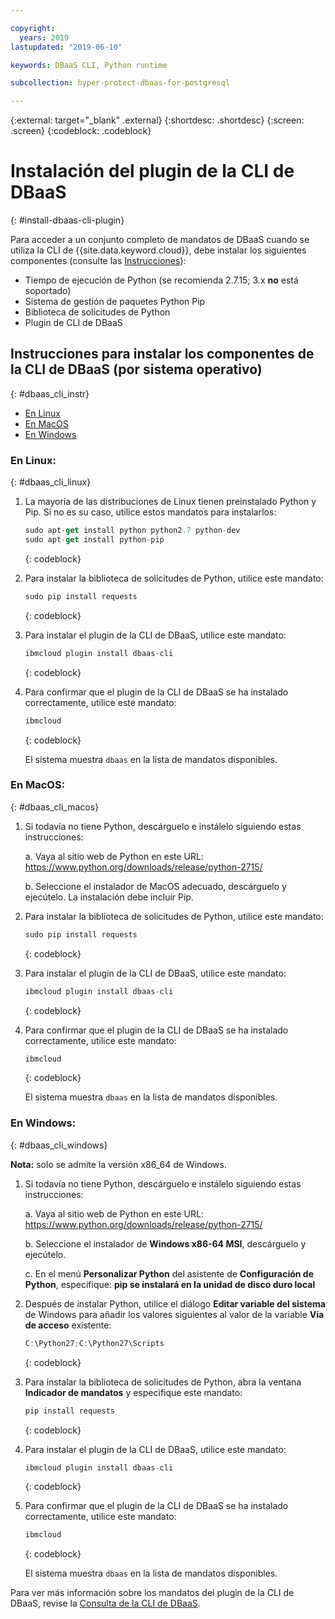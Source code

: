 ```yaml
---

copyright:
  years: 2019
lastupdated: "2019-06-10"

keywords: DBaaS CLI, Python runtime

subcollection: hyper-protect-dbaas-for-postgresql

---
```


{:external: target="_blank" .external}
{:shortdesc: .shortdesc}
{:screen: .screen}
{:codeblock: .codeblock}


# Instalación del plugin de la CLI de DBaaS
{: #install-dbaas-cli-plugin}

Para acceder a un conjunto completo de mandatos de DBaaS cuando se utiliza la CLI de {{site.data.keyword.cloud}},
debe instalar los siguientes componentes
(consulte las [Instrucciones](#dbaas_cli_instr)):

- Tiempo de ejecución de Python (se recomienda 2.7.15; 3.x **no** está soportado)
- Sistema de gestión de paquetes Python Pip
- Biblioteca de solicitudes de Python
- Plugin de CLI de DBaaS

## Instrucciones para instalar los componentes de la CLI de DBaaS (por sistema operativo)
{: #dbaas_cli_instr}

- [En Linux](#dbaas_cli_linux)
- [En MacOS](#dbaas_cli_macos)
- [En Windows](#dbaas_cli_windows)

### En Linux:
{: #dbaas_cli_linux}

1. La mayoría de las distribuciones de Linux tienen preinstalado Python y Pip. Si no es su caso, utilice estos mandatos para instalarlos:

   ```javascript
   sudo apt-get install python python2.7 python-dev
   sudo apt-get install python-pip
   ```
   {: codeblock}

2. Para instalar la biblioteca de solicitudes de Python, utilice este mandato:

   ```javascript
   sudo pip install requests
   ```
   {: codeblock}

3. Para instalar el plugin de la CLI de DBaaS, utilice este mandato:

   ```javascript
   ibmcloud plugin install dbaas-cli
   ```
   {: codeblock}

4. Para confirmar que el plugin de la CLI de DBaaS se ha instalado correctamente, utilice este mandato:

   ```javascript
   ibmcloud
   ```
   {: codeblock}

   El sistema muestra `dbaas` en la lista de mandatos disponibles.

### En MacOS:
{: #dbaas_cli_macos}

1. Si todavía no tiene Python, descárguelo e instálelo siguiendo estas instrucciones:

    a. Vaya al sitio web de Python en este URL: https://www.python.org/downloads/release/python-2715/

    b. Seleccione el instalador de MacOS adecuado, descárguelo y ejecútelo. La instalación debe incluir Pip.

2. Para instalar la biblioteca de solicitudes de Python, utilice este mandato:

   ```javascript
   sudo pip install requests
   ```
   {: codeblock}

3. Para instalar el plugin de la CLI de DBaaS, utilice este mandato:

   ```javascript
   ibmcloud plugin install dbaas-cli
   ```
   {: codeblock}

4. Para confirmar que el plugin de la CLI de DBaaS se ha instalado correctamente, utilice este mandato:

   ```javascript
   ibmcloud
   ```
   {: codeblock}

   El sistema muestra `dbaas` en la lista de mandatos disponibles.

### En Windows:
{: #dbaas_cli_windows}

**Nota:** solo se admite la versión x86_64 de Windows.

1. Si todavía no tiene Python, descárguelo e instálelo siguiendo estas instrucciones:

    a. Vaya al sitio web de Python en este URL: https://www.python.org/downloads/release/python-2715/

    b. Seleccione el instalador de **Windows x86-64 MSI**, descárguelo y ejecútelo.

    c. En el menú **Personalizar Python** del asistente de **Configuración de Python**, especifique: **pip se instalará en la unidad de disco duro local**

2. Después de instalar Python, utilice el diálogo **Editar variable del sistema** de Windows para añadir los valores siguientes al valor de la variable **Vía de acceso** existente:

   ```javascript
   C:\Python27;C:\Python27\Scripts
   ```
   {: codeblock}

3. Para instalar la biblioteca de solicitudes de Python, abra la ventana **Indicador de mandatos** y especifique este mandato:

   ```javascript
   pip install requests
   ```
   {: codeblock}

4. Para instalar el plugin de la CLI de DBaaS, utilice este mandato:

   ```javascript
   ibmcloud plugin install dbaas-cli
   ```
   {: codeblock}

5. Para confirmar que el plugin de la CLI de DBaaS se ha instalado correctamente, utilice este mandato:

   ```javascript
   ibmcloud
   ```
   {: codeblock}

   El sistema muestra `dbaas` en la lista de mandatos disponibles.

Para ver más información sobre los mandatos del plugin de la CLI de DBaaS, revise la [Consulta de la CLI de DBaaS](/docs/services/hyper-protect-dbaas-for-postgresql?topic=hyper-protect-dbaas-for-postgresql-dbaas_cli_plugin).

